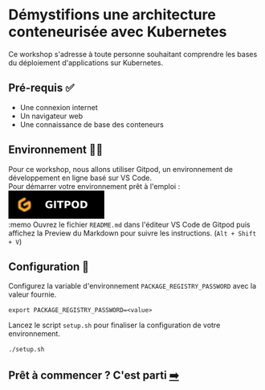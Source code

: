 # Démystifions une architecture conteneurisée avec Kubernetes

Ce workshop s'adresse à toute personne souhaitant comprendre les bases du déploiement d'applications sur Kubernetes.  

## Pré-requis ✅
- Une connexion internet
- Un navigateur web
- Une connaissance de base des conteneurs

## Environnement 👩‍💻

Pour ce workshop, nous allons utiliser Gitpod, un environnement de développement en ligne basé sur VS Code.  
Pour démarrer votre environnement prêt à l'emploi : [![Environnement Gitpod](assets/gitpod.svg)](https://gitpod.io/?autostart=true#https://gitlab.com/codelab-kubernetes/workshop)  
:memo Ouvrez le fichier `README.md` dans l'éditeur VS Code de Gitpod puis affichez la Preview du Markdown pour suivre les instructions. (`Alt + Shift + V`)

## Configuration 🔧

Configurez la variable d'environnement `PACKAGE_REGISTRY_PASSWORD` avec la valeur fournie.
```shell
export PACKAGE_REGISTRY_PASSWORD=<value>
```

Lancez le script `setup.sh` pour finaliser la configuration de votre environnement.
```shell
./setup.sh
```

## Prêt à commencer ? C'est parti [➡️](00-intro/README.md)
